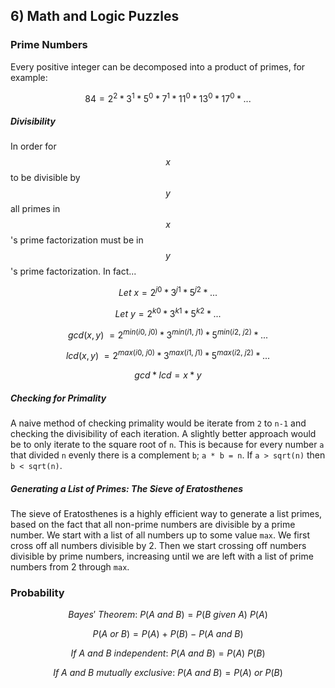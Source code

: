 ## 6) Math and Logic Puzzles

### Prime Numbers

Every positive integer can be decomposed into a product of primes, for example:

$$
84 = 2^2 * 3^1 * 5^0 * 7^1 * 11^0 * 13^0 * 17^0 * ...
$$

##### Divisibility

In order for $$x$$ to be divisible by $$y$$ all primes in $$x$$'s prime factorization must be in $$y$$'s prime factorization. In fact...

$$
Let\ x = 2^{j0} * 3^{j1} * 5^{j2} * ...
$$

$$
Let\ y = 2^{k0} * 3^{k1} * 5^{k2} * ...
$$

$$
gcd(x, y)\ = 2^{min(i0,\ j0)} * 3^{min(i1,\ j1)} * 5^{min(i2,\ j2)} * ...
$$

$$
lcd(x, y)\ = 2^{max(i0,\ j0)} * 3^{max(i1,\ j1)} * 5^{max(i2,\ j2)} * ...
$$

$$
gcd * lcd = x * y
$$

##### Checking for Primality

A naive method of checking primality would be iterate from ```2``` to ```n-1``` and checking the divisibility of each iteration. A slightly better approach would be to only iterate to the square root of ```n```. This is because for every number ```a``` that divided ```n``` evenly there is a complement ```b```; ```a * b = n```. If ```a > sqrt(n)``` then ```b < sqrt(n)```.

##### Generating a List of Primes: The Sieve of Eratosthenes

The sieve of Eratosthenes is a highly efficient way to generate a list primes, based on the fact that all non-prime numbers are divisible by a prime number. We start with a list of all numbers up to some value ```max```. We first cross off all numbers divisible by 2. Then we start crossing off numbers divisible by prime numbers, increasing until we are left with a list of prime numbers from 2 through ```max```.

### Probability

$$
Bayes'\ Theorem:\ P(A\ and\ B) = P(B\ given\ A)\ P(A)
$$

$$
P(A\ or\ B) = P(A)\ +\ P(B)\ -\ P(A\ and\ B)
$$

$$
If\ A\ and\ B\ independent:\ P(A\ and\ B) = P(A)\ P(B)
$$

$$
If\ A\ and\ B\ mutually\ exclusive:\ P(A\ and\ B) = P(A)\ or\ P(B)
$$